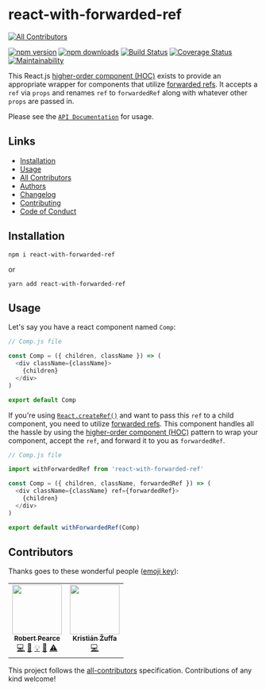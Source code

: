 # react-with-forwarded-ref
[![All Contributors](https://img.shields.io/badge/all_contributors-2-orange.svg?style=flat-square)](#contributors-)

[![npm version](https://img.shields.io/npm/v/react-with-forwarded-ref.svg)](https://www.npmjs.com/package/react-with-forwarded-ref) [![npm downloads](https://img.shields.io/npm/dm/react-with-forwarded-ref.svg)](https://www.npmjs.com/package/react-with-forwarded-ref) [![Build Status](https://travis-ci.org/rpearce/react-with-forwarded-ref.svg?branch=master)](https://travis-ci.org/rpearce/react-with-forwarded-ref) [![Coverage Status](https://coveralls.io/repos/github/rpearce/react-with-forwarded-ref/badge.svg?branch=master)](https://coveralls.io/github/rpearce/react-with-forwarded-ref?branch=master) [![Maintainability](https://api.codeclimate.com/v1/badges/61ace8daca24175f9d16/maintainability)](https://codeclimate.com/github/rpearce/react-with-forwarded-ref/maintainability)

This React.js [higher-order component
(HOC)](https://reactjs.org/docs/higher-order-components.html) exists to provide
an appropriate wrapper for components that utilize
[forwarded refs](https://reactjs.org/docs/forwarding-refs.html). It accepts a
`ref` via `props` and renames `ref` to `forwardedRef` along
with whatever other `props` are passed in.

Please see the [`API Documentation`](./API.md) for usage.

## Links
* [Installation](#installation)
* [Usage](#usage)
* [All Contributors](#usage)
* [Authors](./AUTHORS)
* [Changelog](./CHANGELOG.md)
* [Contributing](./CONTRIBUTING.md)
* [Code of Conduct](./CODE_OF_CONDUCT.md)

## Installation
```
npm i react-with-forwarded-ref
```
or
```
yarn add react-with-forwarded-ref
```

## Usage
Let's say you have a react component named `Comp`:

```js
// Comp.js file

const Comp = ({ children, className }) => (
  <div className={className}>
    {children}
  </div>
)

export default Comp
```

If you're using [`React.createRef()`](https://reactjs.org/docs/refs-and-the-dom.html#creating-refs<Paste>)
and want to pass this `ref` to a child component, you need to utilize
[forwarded refs](https://reactjs.org/docs/forwarding-refs.html). This component
handles all the hassle by using the [higher-order component
(HOC)](https://reactjs.org/docs/higher-order-components.html) pattern to wrap
your component, accept the `ref`, and forward it to you as `forwardedRef`.

```js
// Comp.js file

import withForwardedRef from 'react-with-forwarded-ref'

const Comp = ({ children, className, forwardedRef }) => (
  <div className={className} ref={forwardedRef}>
    {children}
  </div>
)

export default withForwardedRef(Comp)
```

## Contributors

Thanks goes to these wonderful people ([emoji key](https://github.com/kentcdodds/all-contributors#emoji-key)):

<!-- ALL-CONTRIBUTORS-LIST:START - Do not remove or modify this section -->
<!-- prettier-ignore-start -->
<!-- markdownlint-disable -->
<table>
  <tr>
    <td align="center"><a href="https://robertwpearce.com"><img src="https://avatars2.githubusercontent.com/u/592876?v=4" width="100px;" alt=""/><br /><sub><b>Robert Pearce</b></sub></a><br /><a href="https://github.com/rpearce/react-with-forwarded-ref/commits?author=rpearce" title="Code">💻</a> <a href="https://github.com/rpearce/react-with-forwarded-ref/commits?author=rpearce" title="Documentation">📖</a> <a href="#example-rpearce" title="Examples">💡</a> <a href="#ideas-rpearce" title="Ideas, Planning, & Feedback">🤔</a> <a href="https://github.com/rpearce/react-with-forwarded-ref/commits?author=rpearce" title="Tests">⚠️</a></td>
    <td align="center"><a href="https://zuffik.eu"><img src="https://avatars1.githubusercontent.com/u/7671752?v=4" width="100px;" alt=""/><br /><sub><b>Kristián Žuffa</b></sub></a><br /><a href="https://github.com/rpearce/react-with-forwarded-ref/commits?author=zuffik" title="Code">💻</a></td>
  </tr>
</table>

<!-- markdownlint-enable -->
<!-- prettier-ignore-end -->
<!-- ALL-CONTRIBUTORS-LIST:END -->

This project follows the [all-contributors](https://github.com/kentcdodds/all-contributors) specification. Contributions of any kind welcome!
